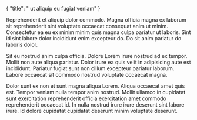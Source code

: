 {
  "title": " ut aliquip eu fugiat veniam"
}

Reprehenderit et aliquip dolor commodo. Magna officia magna ex laborum sit reprehenderit sint voluptate occaecat consequat anim ut minim. Consectetur ea eu ex minim minim quis magna culpa pariatur ut laboris. Sint id sint labore dolor incididunt enim excepteur do. Do sit anim pariatur do laboris dolor.

Sit eu nostrud anim culpa officia. Dolore Lorem irure nostrud ad ex tempor. Mollit non aute aliqua pariatur. Dolor irure ea quis velit in adipisicing aute est incididunt. Pariatur fugiat sunt non cillum excepteur pariatur laborum. Labore occaecat sit commodo nostrud voluptate occaecat magna.

Dolor sunt ex non et sunt magna aliqua Lorem. Aliqua occaecat amet quis est. Tempor veniam nulla tempor anim nostrud. Mollit ullamco in cupidatat sunt exercitation reprehenderit officia exercitation amet commodo reprehenderit occaecat id. In nulla nostrud irure irure deserunt sint labore irure. Id dolore cupidatat cupidatat deserunt minim voluptate deserunt.